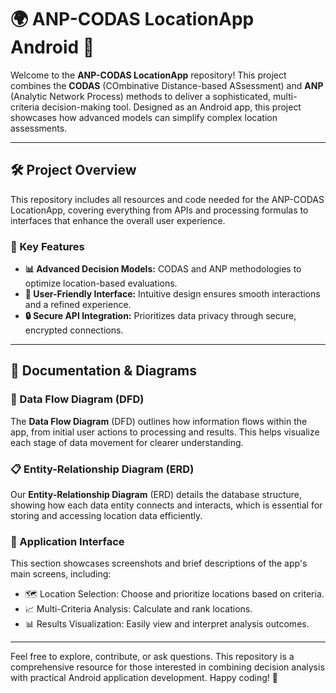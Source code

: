 # 🌍 ANP-CODAS LocationApp Android 📍

Welcome to the **ANP-CODAS LocationApp** repository! This project combines the **CODAS** (COmbinative Distance-based ASsessment) and **ANP** (Analytic Network Process) methods to deliver a sophisticated, multi-criteria decision-making tool. Designed as an Android app, this project showcases how advanced models can simplify complex location assessments. 

---

## 🛠️ Project Overview

This repository includes all resources and code needed for the ANP-CODAS LocationApp, covering everything from APIs and processing formulas to interfaces that enhance the overall user experience.

### 🔑 Key Features
- **📊 Advanced Decision Models:** CODAS and ANP methodologies to optimize location-based evaluations.
- **🎨 User-Friendly Interface:** Intuitive design ensures smooth interactions and a refined experience.
- **🔒 Secure API Integration:** Prioritizes data privacy through secure, encrypted connections.

---

## 📂 Documentation & Diagrams

### 📐 Data Flow Diagram (DFD)
The **Data Flow Diagram** (DFD) outlines how information flows within the app, from initial user actions to processing and results. This helps visualize each stage of data movement for clearer understanding.

### 📋 Entity-Relationship Diagram (ERD)
Our **Entity-Relationship Diagram** (ERD) details the database structure, showing how each data entity connects and interacts, which is essential for storing and accessing location data efficiently.

### 📱 Application Interface
This section showcases screenshots and brief descriptions of the app's main screens, including:
  - 🗺️ Location Selection: Choose and prioritize locations based on criteria.
  - 📈 Multi-Criteria Analysis: Calculate and rank locations.
  - 📊 Results Visualization: Easily view and interpret analysis outcomes.

---

Feel free to explore, contribute, or ask questions. This repository is a comprehensive resource for those interested in combining decision analysis with practical Android application development. Happy coding! 🎉
